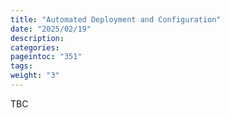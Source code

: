 ```yaml
---
title: "Automated Deployment and Configuration"
date: "2025/02/19"
description:
categories:
pageintoc: "351"
tags:
weight: "3"
---
```


<a id="automated-deploy-and-configuration-ovh-opennebula-onprem-cloud-solution"></a>

<!--# Automated Deployment and Configuration -->

TBC
